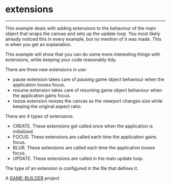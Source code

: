# extensions
-------------------

This example deals with adding extensions to the behaviour of the main object that wraps the canvas and sets up the update loop. You most likely already noticed this in every example, but no mention
of it was made. This is when you get an explanation.

This example will show that you can do some more interesting things with extensions, while keeping your code reasonably tidy. 

There are three new extensions in use:
- pause extension takes care of pausing game object behaviour when the application looses focus.
- resume extension takes care of resuming game object behaviour when the application gains focus.  
- resize extension resizes the canvas as the viewport changes size while keeping the original aspect ratio.

There are 4 types of extensions: 
- CREATE. These extensions get called once when the application is initialized. 
- FOCUS. These extensions are called each time the application gains focus.
- BLUR. These extensions are called each time the application looses focus. 
- UPDATE. These extensions are called in the main update loop.

The type of an extension is configured in the file that defines it.

A [GAME-BUILDER][game-builder] project

[game-builder]: http://diegomarquez.github.io/game-builder